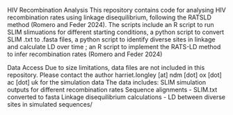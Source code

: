 HIV Recombination Analysis
This repository contains code for analysing HIV recombination rates using linkage disequilibrium, following the RATSLD method (Romero and Feder 2024).
The scripts include an R script to run SLIM slimuations for different starting conditions, a python script to convert SLIM .txt to .fasta files, a python script to identify diverse sites in linkage and calculate LD over time ;  an R script to implement the RATS-LD method to infer recombination rates (Romero and Feder 2024) 

Data Access
Due to size limitations, data files are not included in this repository. Please contact the author harriet.longley [at] ndm [dot] ox [dot] ac [dot] uk for the simulation data
The data includes:
SLIM simulation outputs for different recombination rates
Sequence alignments - SLIM.txt converted to fasta
Linkage disequilibrium calculations - LD between diverse sites in simulated sequences/ 


